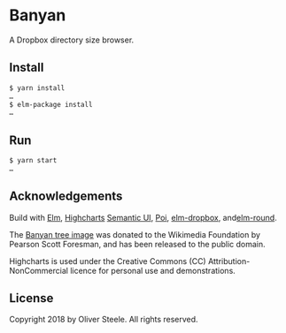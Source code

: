 # Banyan

A Dropbox directory size browser.

## Install

```bash
$ yarn install
…
$ elm-package install
…
```

## Run

```bash
$ yarn start
…
```

## Acknowledgements

Build with [Elm](http://elm-lang.org/), [Highcharts](https://www.highcharts.com/products/highcharts/)
[Semantic UI](https://semantic-ui.com/), [Poi](https://poi.js.org/#/),
[elm-dropbox](http://package.elm-lang.org/packages/avh4/elm-dropbox/latest),
and[elm-round](http://package.elm-lang.org/packages/myrho/elm-round/latest).

The [Banyan tree
image](https://commons.wikimedia.org/wiki/File:Banyan_tree_(PSF).png) was
donated to the Wikimedia Foundation by Pearson Scott Foresman, and has been
released to the public domain.

Highcharts is used under
the Creative Commons (CC) Attribution-NonCommercial licence for personal use
and demonstrations.

## License

Copyright 2018 by Oliver Steele. All rights reserved.
